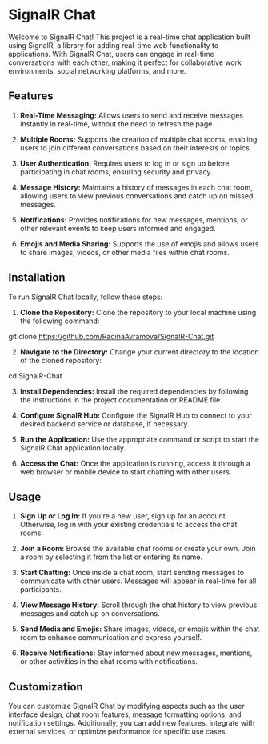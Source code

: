 # SignalR Chat
Welcome to SignalR Chat! This project is a real-time chat application built using SignalR, a library for adding real-time web functionality to applications. With SignalR Chat, users can engage in real-time conversations with each other, making it perfect for collaborative work environments, social networking platforms, and more.

## Features
1. **Real-Time Messaging:** Allows users to send and receive messages instantly in real-time, without the need to refresh the page.

2. **Multiple Rooms:** Supports the creation of multiple chat rooms, enabling users to join different conversations based on their interests or topics.

3. **User Authentication:** Requires users to log in or sign up before participating in chat rooms, ensuring security and privacy.

4. **Message History:** Maintains a history of messages in each chat room, allowing users to view previous conversations and catch up on missed messages.

5. **Notifications:** Provides notifications for new messages, mentions, or other relevant events to keep users informed and engaged.

6. **Emojis and Media Sharing:** Supports the use of emojis and allows users to share images, videos, or other media files within chat rooms.

## Installation
To run SignalR Chat locally, follow these steps:

1. **Clone the Repository:** Clone the repository to your local machine using the following command:

git clone https://github.com/RadinaAvramova/SignalR-Chat.git

2. **Navigate to the Directory:** Change your current directory to the location of the cloned repository:

cd SignalR-Chat

3. **Install Dependencies:** Install the required dependencies by following the instructions in the project documentation or README file.

4. **Configure SignalR Hub:** Configure the SignalR Hub to connect to your desired backend service or database, if necessary.

5. **Run the Application:** Use the appropriate command or script to start the SignalR Chat application locally.

6. **Access the Chat:** Once the application is running, access it through a web browser or mobile device to start chatting with other users.

## Usage
1. **Sign Up or Log In:** If you're a new user, sign up for an account. Otherwise, log in with your existing credentials to access the chat rooms.

2. **Join a Room:** Browse the available chat rooms or create your own. Join a room by selecting it from the list or entering its name.

3. **Start Chatting:** Once inside a chat room, start sending messages to communicate with other users. Messages will appear in real-time for all participants.

4. **View Message History:** Scroll through the chat history to view previous messages and catch up on conversations.

5. **Send Media and Emojis:** Share images, videos, or emojis within the chat room to enhance communication and express yourself.

6. **Receive Notifications:**  Stay informed about new messages, mentions, or other activities in the chat rooms with notifications.

## Customization
You can customize SignalR Chat by modifying aspects such as the user interface design, chat room features, message formatting options, and notification settings. Additionally, you can add new features, integrate with external services, or optimize performance for specific use cases.
